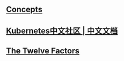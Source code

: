 ## [Concepts](https://kubernetes.io/docs/concepts/services-networking/connect-applications-service/)

## [Kubernetes中文社区 | 中文文档](http://docs.kubernetes.org.cn/618.html)

## [The Twelve Factors](https://12factor.net/)
